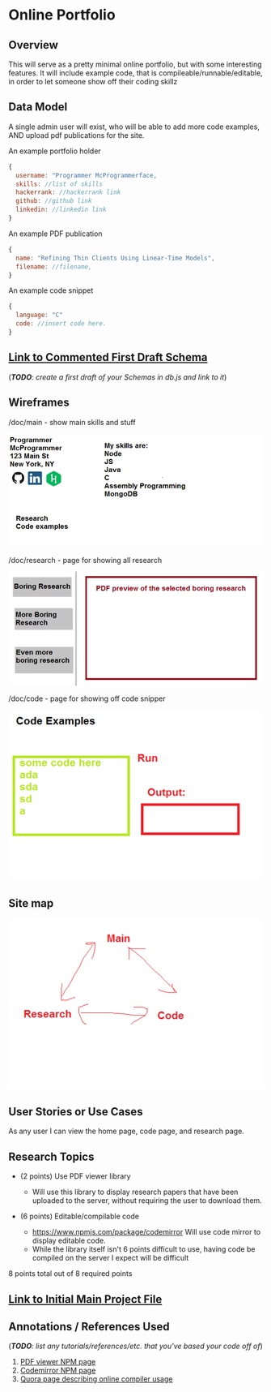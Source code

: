 


# Online Portfolio

## Overview

This will serve as a pretty minimal online portfolio, but with some interesting features. 
It will include example code, that is compileable/runnable/editable, in order to let someone show off their coding skillz

## Data Model

A single admin user will exist, who will be able to add more code examples, AND upload pdf publications for the site. 


An example portfolio holder
```javascript
{
  username: "Programmer McProgrammerface,
  skills: //list of skills
  hackerrank: //hackerrank link
  github: //github link
  linkedin: //linkedin link
}
```

An example PDF publication
```javascript
{
  name: "Refining Thin Clients Using Linear-Time Models",
  filename: //filename,
}
```

An example code snippet
```javascript
{
  language: "C"
  code: //insert code here. 
}
```

## [Link to Commented First Draft Schema](db.js) 

(___TODO__: create a first draft of your Schemas in db.js and link to it_)

## Wireframes
/doc/main - show main skills and stuff

![list create](pg1.png)

/doc/research - page for showing all research

![list research](pg2.png)

/doc/code - page for showing off code snipper

![list](pg3.png)



## Site map

![list research](diagram.png)

## User Stories or Use Cases

As any user I can view the home page, code page, and research page.

## Research Topics


* (2 points) Use PDF viewer library
    * Will use this library to display research papers that have been uploaded to the server, without requiring the user to download them. 
    
* (6 points) Editable/compilable code 
    * https://www.npmjs.com/package/codemirror Will use code mirror to display editable code.
    * While the library itself isn't 6 points difficult to use, having code be compiled on the server I expect will be difficult

8 points total out of 8 required points 

## [Link to Initial Main Project File](app.js) 


## Annotations / References Used

(___TODO__: list any tutorials/references/etc. that you've based your code off of_)

1. [PDF viewer NPM page](https://www.npmjs.com/package/pdf-viewer) 
2. [Codemirror NPM page](https://www.npmjs.com/package/codemirror)
3. [Quora page describing online compiler usage](https://www.quora.com/How-do-I-create-online-compiler-for-C-C++-and-Java-using-node-js-as-server-language)


